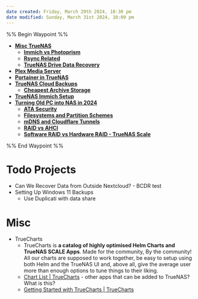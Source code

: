 ```yaml
---
date created: Friday, March 29th 2024, 10:30 pm
date modified: Sunday, March 31st 2024, 10:09 pm
---
```


%% Begin Waypoint %%
- **[Misc TrueNAS](./Misc%20TrueNAS/Misc%20TrueNAS.md)**
	- **[Immich vs Photoprism](./Misc%20TrueNAS/Immich%20vs%20Photoprism/Immich%20vs%20Photoprism.md)**
	- **[Rsync Related](./Misc%20TrueNAS/Rsync%20Related/Rsync%20Related.md)**
	- **[TrueNAS Drive Data Recovery](./Misc%20TrueNAS/TrueNAS%20Drive%20Data%20Recovery/TrueNAS%20Drive%20Data%20Recovery.md)**
- **[Plex Media Server](./Plex%20Media%20Server/Plex%20Media%20Server.md)**
- **[Portainer in TrueNAS](./Portainer%20in%20TrueNAS/Portainer%20in%20TrueNAS.md)**
- **[TrueNAS Cloud Backups](./TrueNAS%20Cloud%20Backups/TrueNAS%20Cloud%20Backups.md)**
	- **[Cheapest Archive Storage](./TrueNAS%20Cloud%20Backups/Cheapest%20Archive%20Storage/Cheapest%20Archive%20Storage.md)**
- **[TrueNAS Immich Setup](./TrueNAS%20Immich%20Setup/TrueNAS%20Immich%20Setup.md)**
- **[Turning Old PC into NAS in 2024](./Turning%20Old%20PC%20into%20NAS%20in%202024/Turning%20Old%20PC%20into%20NAS%20in%202024.md)**
	- **[ATA Security](./Turning%20Old%20PC%20into%20NAS%20in%202024/ATA%20Security/ATA%20Security.md)**
	- **[Filesystems and Partition Schemes](./Turning%20Old%20PC%20into%20NAS%20in%202024/Filesystems%20and%20Partition%20Schemes/Filesystems%20and%20Partition%20Schemes.md)**
	- **[mDNS and Cloudflare Tunnels](./Turning%20Old%20PC%20into%20NAS%20in%202024/mDNS%20and%20Cloudflare%20Tunnels/mDNS%20and%20Cloudflare%20Tunnels.md)**
	- **[RAID vs AHCI](./Turning%20Old%20PC%20into%20NAS%20in%202024/RAID%20vs%20AHCI/RAID%20vs%20AHCI.md)**
	- **[Software RAID vs Hardware RAID - TrueNAS Scale](./Turning%20Old%20PC%20into%20NAS%20in%202024/Software%20RAID%20vs%20Hardware%20RAID%20-%20TrueNAS%20Scale/Software%20RAID%20vs%20Hardware%20RAID%20-%20TrueNAS%20Scale.md)**

%% End Waypoint %%

# Todo Projects
- Can We Recover Data from Outside Nextcloud? - BCDR test
- Setting Up Windows 11 Backups
	- Use Duplicati with data share
# Misc
- TrueCharts
	- TrueCharts is **a catalog of highly optimised Helm Charts and TrueNAS SCALE Apps**. Made for the community, By the community! All our charts are supposed to work together, be easy to setup using both Helm and the TrueNAS UI and, above all, give the average user more than enough options to tune things to their liking.
	- [Chart List | TrueCharts](https://truecharts.org/charts/description_list) - other apps that can be added to TrueNAS?  What is this?
	- [Getting Started with TrueCharts | TrueCharts](https://truecharts.org/manual/SCALE/guides/getting-started/) 
